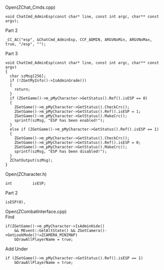 Open(ZChat_Cmds.cpp) <br>

    void ChatCmd_AdminEsp(const char* line, const int argc, char** const argv);
    

Part 2

	_CC_AC("esp", &ChatCmd_AdminEsp, CCF_ADMIN, ARGVNoMin, ARGVNoMax, true, "/esp", "");


Part 3

    void ChatCmd_AdminEsp(const char* line, const int argc, char** const argv)
    {
      char szMsg[256];
      if (!ZGetMyInfo()->IsAdminGrade())
      {
        return;
      }
      if (ZGetGame()->m_pMyCharacter->GetStatus().Ref().isESP == 0)
      {
        ZGetGame()->m_pMyCharacter->GetStatus().CheckCrc();
        ZGetGame()->m_pMyCharacter->GetStatus().Ref().isESP = 1;
        ZGetGame()->m_pMyCharacter->GetStatus().MakeCrc();
        sprintf(szMsg, "ESP has been enabled!");
      }
      else if (ZGetGame()->m_pMyCharacter->GetStatus().Ref().isESP == 1)
      {
        ZGetGame()->m_pMyCharacter->GetStatus().CheckCrc();
        ZGetGame()->m_pMyCharacter->GetStatus().Ref().isESP = 0;
        ZGetGame()->m_pMyCharacter->GetStatus().MakeCrc();
        sprintf(szMsg, "ESP has been disabled!");
      }
      ZChatOutput(szMsg);
    }


Open(ZCharacter.h) <br>

	int			isESP;

Part 2

    isESP(0),


Open(ZCombatInterface.cpp) <br>
Find <br>

	if(ZGetGame()->m_pMyCharacter->IsAdminHide()
		&& MEvent::GetAltState() && ZGetCamera()->GetLookMode()!=ZCAMERA_MINIMAP)
		bDrawAllPlayerName = true;

Add Under <br>

	if (ZGetGame()->m_pMyCharacter->GetStatus().Ref().isESP == 1)
		bDrawAllPlayerName = true;



